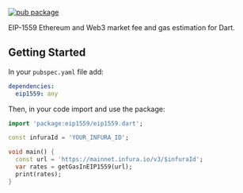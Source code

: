[![pub package](https://img.shields.io/pub/v/eip1559.svg)](https://pub.dartlang.org/packages/eip1559)

EIP-1559 Ethereum and Web3 market fee and gas estimation for Dart.

## Getting Started

In your `pubspec.yaml` file add:

``` yaml
dependencies:
  eip1559: any
```

Then, in your code import and use the package:

``` dart
import 'package:eip1559/eip1559.dart';

const infuraId = 'YOUR_INFURA_ID';

void main() {
  const url = 'https://mainnet.infura.io/v3/$infuraId';
  var rates = getGasInEIP1559(url);
  print(rates);
}
```

